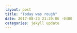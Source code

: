 ```yaml
---
layout: post
title: "Today was rough"
date: 2017-08-23 21:39:06 -0400
categories: jekyll update
---
```


